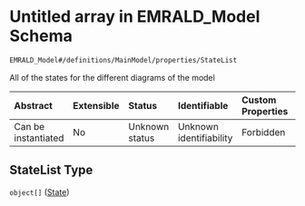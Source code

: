 # Untitled array in EMRALD\_Model Schema

```txt
EMRALD_Model#/definitions/MainModel/properties/StateList
```

All of the states for the different diagrams of the model

| Abstract            | Extensible | Status         | Identifiable            | Custom Properties | Additional Properties | Access Restrictions | Defined In                                                                                    |
| :------------------ | :--------- | :------------- | :---------------------- | :---------------- | :-------------------- | :------------------ | :-------------------------------------------------------------------------------------------- |
| Can be instantiated | No         | Unknown status | Unknown identifiability | Forbidden         | Allowed               | none                | [EMRALD\_JsonSchemaV3\_0.json\*](../../out/EMRALD_JsonSchemaV3_0.json "open original schema") |

## StateList Type

`object[]` ([State](emrald_jsonschemav3_0-definitions-state.md))
